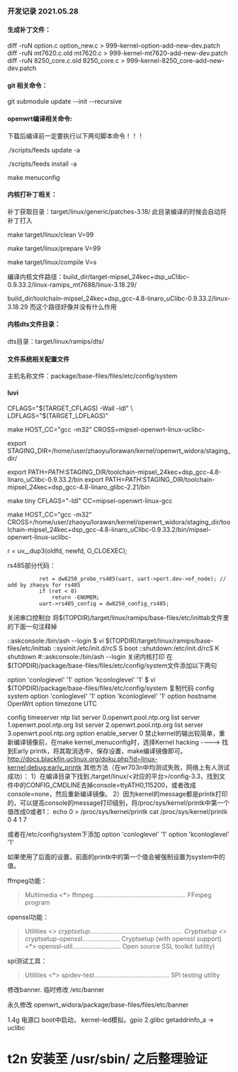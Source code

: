 ### 开发记录 2021.05.28

#### 生成补丁文件：

  diff -ruN option.c option_new.c > 999-kernel-option-add-new-dev.patch
  diff -ruN mt7620.c.old mt7620.c > 999-kernel-mt7620-add-new-dev.patch
  diff -ruN 8250_core.c.old 8250_core.c > 999-kernel-8250_core-add-new-dev.patch
#### git 相关命令：

  git submodule update --init --recursive

#### openwrt编译相关命令:

  下载后编译前一定要执行以下两句脚本命令！！！

  ./scripts/feeds update -a

  ./scripts/feeds install -a

  make menuconfig

#### 内核打补丁相关：

  补丁获取目录：target/linux/generic/patches-3.18/ 此目录编译的时候会自动将补丁打入

  make target/linux/clean V=99

  make target/linux/prepare V=99

  make target/linux/compile V=s

  编译内核文件路径：build_dir/target-mipsel_24kec+dsp_uClibc-0.9.33.2/linux-ramips_mt7688/linux-3.18.29/
  
  build_dir/toolchain-mipsel_24kec+dsp_gcc-4.8-linaro_uClibc-0.9.33.2/linux-3.18.29 而这个路径好像并没有什么作用

#### 内核dts文件目录：

  dts目录：target/linux/ramips/dts/

#### 文件系统相关配置文件

  主机名称文件：package/base-files/files/etc/config/system

#### luvi
  CFLAGS="$(TARGET_CFLAGS) -Wall -ldl" \
	LDFLAGS="$(TARGET_LDFLAGS)"

  make HOST_CC="gcc -m32" CROSS=mipsel-openwrt-linux-uclibc-

  export STAGING_DIR=/home/user/zhaoyu/lorawan/kernel/openwrt_widora/staging_dir/
  
  export PATH=$PATH:$STAGING_DIR/toolchain-mipsel_24kec+dsp_gcc-4.8-linaro_uClibc-0.9.33.2/bin
  export PATH=$PATH:$STAGING_DIR/toolchain-mipsel_24kec+dsp_gcc-4.8-linaro_glibc-2.21/bin

  make tiny CFLAGS="-ldl" CC=mipsel-openwrt-linux-gcc

  make HOST_CC="gcc -m32" CROSS=/home/user/zhaoyu/lorawan/kernel/openwrt_widora/staging_dir/toolchain-mipsel_24kec+dsp_gcc-4.8-linaro_uClibc-0.9.33.2/bin/mipsel-openwrt-linux-uclibc-

  r = uv__dup3(oldfd, newfd, O_CLOEXEC);

  rs485部分代码：
```
          ret = dw8250_probe_rs485(uart, uart->port.dev->of_node); // add by zhaoyu for rs485
          if (ret < 0)
              return -ENOMEM;
          uart->rs485_config = dw8250_config_rs485;
```
  关闭串口控制台
  将$(TOPDIR)/target/linux/ramips/base-files/etc/inittab文件里的下面一句注释掉

  ::askconsole:/bin/ash --login
  $ vi $(TOPDIR)/target/linux/ramips/base-files/etc/inittab
  ::sysinit:/etc/init.d/rcS S boot
  ::shutdown:/etc/init.d/rcS K shutdown
  #::askconsole:/bin/ash --login
  关闭内核打印
  在$(TOPDIR)/package/base-files/files/etc/config/system文件添加以下两句

  option 'conloglevel' '1'
  option 'kconloglevel' '1'
  $ vi $(TOPDIR)/package/base-files/files/etc/config/system
  复制代码
  config system
          option 'conloglevel' '1'
          option 'kconloglevel' '1'
          option hostname OpenWrt
          option timezone UTC

  config timeserver ntp
          list server     0.openwrt.pool.ntp.org
          list server     1.openwrt.pool.ntp.org
          list server     2.openwrt.pool.ntp.org
          list server     3.openwrt.pool.ntp.org
          option enable_server 0
  禁止kernel的输出较简单，重新编译镜像前，在make kernel_menuconfig时，选择Kernel hacking ----> 找到Early printk，将其取消选中，保存设置，make编译镜像即可。 http://docs.blackfin.uclinux.org/doku.php?id=linux-kernel:debug:early_printk
  其他方法（在wr703n中均测试失败，网络上有人测试成功）：
  1）在编译目录下找到./target/linux/<对应的平台>/config-3.3，找到文件中的CONFIG_CMDLINE去掉console=ttyATH0,115200，或者改成console=none，然后重新编译镜像。
  2）因为kernel的message都是printk打印的，可以提高console的message打印级别，将/proc/sys/kernel/printk中第一个值改成0或者1：
  echo 0 > /proc/sys/kernel/printk
  cat /proc/sys/kernel/printk
  0   4   1   7

  或者在/etc/config/system下添加
  option 'conloglevel' '1'
  option 'kconloglevel' '1'

  如果使用了后面的设置，前面的printk中的第一个值会被强制设置为system中的值。

  ffmpeg功能：
  > Multimedia
    <*> ffmpeg.................................................... FFmpeg program

  openssl功能：
  > Utilities
    <*> cryptsetup.................................................... Cryptsetup
    <*> cryptsetup-openssl..................... Cryptsetup (with openssl support)
    <*> openssl-util........................... Open source SSL toolkit (utility)

  spi测试工具：
  > Utilities
    <*> spidev-test.......................................... SPI testing utility 

修改banner.
  临时修改
  /etc/banner

  永久修改
  openwrt_widora/package/base-files/files/etc/banner

1.4g 电源口 boot中启动， kernel-led模拟。gpio
2.glibc getaddrinfo_a -> uclibc 

# t2n 安装至 /usr/sbin/ 之后整理验证
